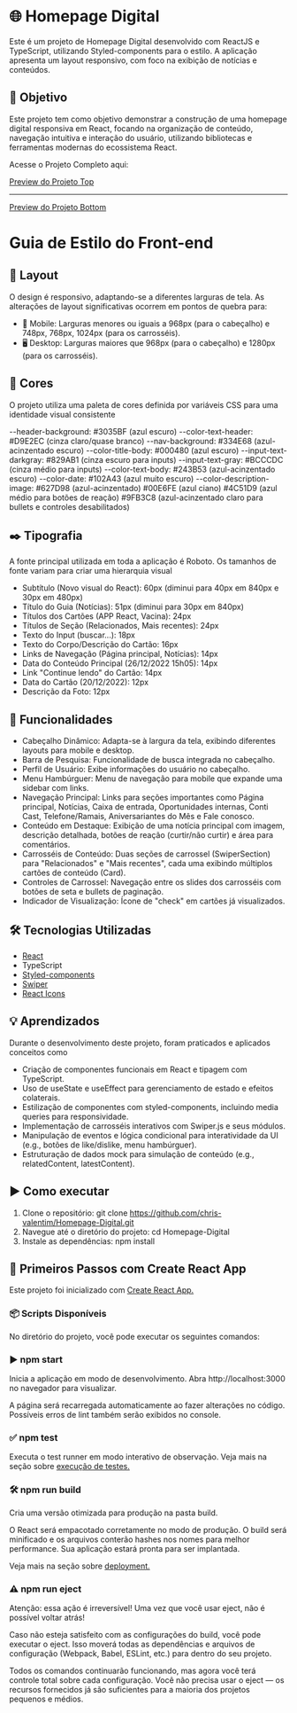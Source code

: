 # 🌐 Homepage Digital

Este é um projeto de Homepage Digital desenvolvido com ReactJS e TypeScript, utilizando Styled-components para o estilo. A aplicação apresenta um layout responsivo, com foco na exibição de notícias e conteúdos.

## 🎯 Objetivo

Este projeto tem como objetivo demonstrar a construção de uma homepage digital responsiva em React, focando na organização de conteúdo, navegação intuitiva e interação do usuário, utilizando bibliotecas e ferramentas modernas do ecossistema React.

Acesse o Projeto Completo aqui: 

[Preview do Projeto Top](src/assets/PreviewTop.jpg)

__________________________________________________________________________________________________________

[Preview do Projeto Bottom](src/assets/PreviewBottom.jpg)

# Guia de Estilo do Front-end

## 🎨 Layout

O design é responsivo, adaptando-se a diferentes larguras de tela. As alterações de layout significativas ocorrem em pontos de quebra para:

- 📱 Mobile: Larguras menores ou iguais a 968px (para o cabeçalho) e 748px, 768px, 1024px (para os carrosséis).
- 🖥️ Desktop: Larguras maiores que 968px (para o cabeçalho) e 1280px (para os carrosséis).

## 🌈 Cores

O projeto utiliza uma paleta de cores definida por variáveis CSS para uma identidade visual consistente

--header-background: #3035BF (azul escuro)
--color-text-header: #D9E2EC (cinza claro/quase branco)
--nav-background: #334E68 (azul-acinzentado escuro)
--color-title-body: #000480 (azul escuro)
--input-text-darkgray: #829AB1 (cinza escuro para inputs)
--input-text-gray: #BCCCDC (cinza médio para inputs)
--color-text-body: #243B53 (azul-acinzentado escuro)
--color-date: #102A43 (azul muito escuro)
--color-description-image: #627D98 (azul-acinzentado)
#00E6FE (azul ciano)
#4C51D9 (azul médio para botões de reação)
#9FB3C8 (azul-acinzentado claro para bullets e controles desabilitados)

## ✒️ Tipografia

A fonte principal utilizada em toda a aplicação é Roboto. Os tamanhos de fonte variam para criar uma hierarquia visual

- Subtítulo (Novo visual do React): 60px (diminui para 40px em 840px e 30px em 480px)
- Título do Guia (Notícias): 51px (diminui para 30px em 840px)
- Títulos dos Cartões (APP React, Vacina): 24px
- Títulos de Seção (Relacionados, Mais recentes): 24px
- Texto do Input (buscar...): 18px
- Texto do Corpo/Descrição do Cartão: 16px
- Links de Navegação (Página principal, Notícias): 14px
- Data do Conteúdo Principal (26/12/2022 15h05): 14px
- Link "Continue lendo" do Cartão: 14px
- Data do Cartão (20/12/2022): 12px
- Descrição da Foto: 12px

## 🚀 Funcionalidades

- Cabeçalho Dinâmico: Adapta-se à largura da tela, exibindo diferentes layouts para mobile e desktop.
- Barra de Pesquisa: Funcionalidade de busca integrada no cabeçalho.
- Perfil de Usuário: Exibe informações do usuário no cabeçalho.
- Menu Hambúrguer: Menu de navegação para mobile que expande uma sidebar com links.
- Navegação Principal: Links para seções importantes como Página principal, Notícias, Caixa de entrada, Oportunidades internas, Conti Cast, Telefone/Ramais, Aniversariantes do Mês e Fale conosco.
- Conteúdo em Destaque: Exibição de uma notícia principal com imagem, descrição detalhada, botões de reação (curtir/não curtir) e área para comentários.
- Carrosséis de Conteúdo: Duas seções de carrossel (SwiperSection) para "Relacionados" e "Mais recentes", cada uma exibindo múltiplos cartões de conteúdo (Card).
- Controles de Carrossel: Navegação entre os slides dos carrosséis com botões de seta e bullets de paginação.
- Indicador de Visualização: Ícone de "check" em cartões já visualizados.

## 🛠️ Tecnologias Utilizadas

- [React](https://react.dev/)
- TypeScript
- [Styled-components](https://styled-components.com/)
- [Swiper](https://swiperjs.com/)
- [React Icons](https://react-icons.github.io/react-icons/)

## 💡 Aprendizados

Durante o desenvolvimento deste projeto, foram praticados e aplicados conceitos como

- Criação de componentes funcionais em React e tipagem com TypeScript.
- Uso de useState e useEffect para gerenciamento de estado e efeitos colaterais.
- Estilização de componentes com styled-components, incluindo media queries para responsividade.
- Implementação de carrosséis interativos com Swiper.js e seus módulos.
- Manipulação de eventos e lógica condicional para interatividade da UI (e.g., botões de like/dislike, menu hambúrguer).
- Estruturação de dados mock para simulação de conteúdo (e.g., relatedContent, latestContent).

## ▶️ Como executar

1. Clone o repositório: git clone https://github.com/chris-valentim/Homepage-Digital.git
2. Navegue até o diretório do projeto: cd Homepage-Digital
3. Instale as dependências: npm install

## 🚀 Primeiros Passos com Create React App

Este projeto foi inicializado com [Create React App.](https://github.com/facebook/create-react-app)

### 📦 Scripts Disponíveis

No diretório do projeto, você pode executar os seguintes comandos:

### ▶️ npm start

Inicia a aplicação em modo de desenvolvimento.
Abra http://localhost:3000 no navegador para visualizar.

A página será recarregada automaticamente ao fazer alterações no código.
Possíveis erros de lint também serão exibidos no console.

### ✅ npm test

Executa o test runner em modo interativo de observação.
Veja mais na seção sobre [execução de testes.](https://create-react-app.dev/docs/running-tests/)

### 🛠️ npm run build

Cria uma versão otimizada para produção na pasta build.

O React será empacotado corretamente no modo de produção.
O build será minificado e os arquivos conterão hashes nos nomes para melhor performance.
Sua aplicação estará pronta para ser implantada.

Veja mais na seção sobre [deployment.](https://create-react-app.dev/docs/deployment/)

### ⚠️ npm run eject

Atenção: essa ação é irreversível! Uma vez que você usar eject, não é possível voltar atrás!

Caso não esteja satisfeito com as configurações do build, você pode executar o eject.
Isso moverá todas as dependências e arquivos de configuração (Webpack, Babel, ESLint, etc.) para dentro do seu projeto.

Todos os comandos continuarão funcionando, mas agora você terá controle total sobre cada configuração.
Você não precisa usar o eject — os recursos fornecidos já são suficientes para a maioria dos projetos pequenos e médios.

